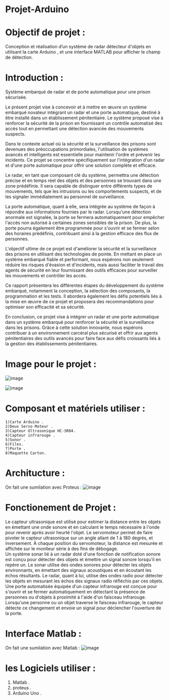 # Projet-Arduino
# Objectif de projet :
Conception et réalisation d’un système de radar détecteur d'objets en utilisant la carte Arduino , et une interface MATLAB pour afficher le champ de détection.
# Introduction :
Système embarqué de radar et de porte automatique pour une prison sécurisée.

Le présent projet vise à concevoir et à mettre en œuvre un système embarqué novateur intégrant un radar et une porte automatique, destiné à être installé dans un établissement pénitentiaire. Le système proposé vise à renforcer la sécurité de la prison en fournissant un contrôle automatisé des accès tout en permettant une détection avancée des mouvements suspects.

Dans le contexte actuel où la sécurité et la surveillance des prisons sont devenues des préoccupations primordiales, l'utilisation de systèmes avancés et intelligents est essentielle pour maintenir l'ordre et prévenir les incidents. Ce projet se concentre spécifiquement sur l'intégration d'un radar et d'une porte automatique pour offrir une solution complète et efficace.

Le radar, en tant que composant clé du système, permettra une détection précise et en temps réel des objets et des personnes se trouvant dans une zone prédéfinie. Il sera capable de distinguer entre différents types de mouvements, tels que les intrusions ou les comportements suspects, et de les signaler immédiatement au personnel de surveillance.

La porte automatique, quant à elle, sera intégrée au système de façon à répondre aux informations fournies par le radar. Lorsqu'une détection anormale est signalée, la porte se fermera automatiquement pour empêcher l'accès non autorisé à certaines zones sensibles de la prison. De plus, la porte pourra également être programmée pour s'ouvrir et se fermer selon des horaires prédéfinis, contribuant ainsi à la gestion efficace des flux de personnes.

L'objectif ultime de ce projet est d'améliorer la sécurité et la surveillance des prisons en utilisant des technologies de pointe. En mettant en place un système embarqué fiable et performant, nous espérons non seulement réduire les risques d'évasion et d'incidents, mais aussi faciliter le travail des agents de sécurité en leur fournissant des outils efficaces pour surveiller les mouvements et contrôler les accès.

Ce rapport présentera les différentes étapes du développement du système embarqué, notamment la conception, la sélection des composants, la programmation et les tests. Il abordera également les défis potentiels liés à la mise en œuvre de ce projet et proposera des recommandations pour optimiser son efficacité et sa sécurité.

En conclusion, ce projet vise à intégrer un radar et une porte automatique dans un système embarqué pour renforcer la sécurité et la surveillance dans les prisons. Grâce à cette solution innovante, nous espérons contribuer à un environnement carcéral plus sécurisé et offrir aux agents pénitentiaires des outils avancés pour faire face aux défis croissants liés à la gestion des établissements pénitentiaires.

# Image pour le projet :

![image](https://github.com/yousseflaamari/Projet-Arduino/assets/96209336/22bfc6d9-4e31-4d36-a4e0-45d13a59c32a)

![image](https://github.com/yousseflaamari/Projet-Arduino/assets/96209336/9eca9294-5a7b-4555-8635-cd268035667b)

# Composant et matériels utiliser :
```
1)Carte Arduino .
2)Deux Servo Moteur .
3)Capteur Ultrasonique HC-SR04.
4)Capteur infrarouge .
5)Sonor .
6)Files.
7)Porte .
8)Maquette Carton.
```
# Architucture  :
On fait une sumilation avec Proteus :
![image](https://github.com/yousseflaamari/Projet-Arduino/assets/96209336/ec07222c-c838-4193-93d8-29e09a8cc9e2)

# Fonctionement de Projet :
Le capteur ultrasonique est utilisé pour estimer la distance entre les objets en émettant une onde sonore et en calculant le temps nécessaire à l'onde pour revenir après avoir heurté l'objet. Le servomoteur permet de faire pivoter le capteur ultrasonique sur un angle allant de 1 à 180 degrés, et inversement. À chaque position du servomoteur, la distance est mesurée et affichée sur le moniteur série à des fins de débogage.  
Un système sonar lié à un radar doté d'une fonction de notification sonore est conçu pour détecter des objets et émettre un signal sonore lorsqu'il en repère un. Le sonar utilise des ondes sonores pour détecter les objets environnants, en émettant des signaux acoustiques et en écoutant les échos résultants. Le radar, quant à lui, utilise des ondes radio pour détecter les objets en mesurant les échos des signaux radio réfléchis par ces objets.
Une porte automatisée équipée d'un capteur infrarouge est conçue pour s'ouvrir et se fermer automatiquement en détectant la présence de personnes ou d'objets à proximité à l'aide d'un faisceau infrarouge. Lorsqu'une personne ou un objet traverse le faisceau infrarouge, le capteur détecte ce changement et envoie un signal pour déclencher l'ouverture de la porte.

 # Interface Matlab  :
On fait une sumilation avec Matlab :
![image](https://github.com/yousseflaamari/Projet-Arduino/assets/96209336/874a9fb9-afa8-49ff-91ca-c0ca4693a157)

# les Logiciels utiliser :
1) Matlab .
2) proteus .
3) Arduino Uno .
   



